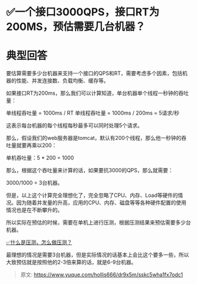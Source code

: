 # ✅一个接口3000QPS，接口RT为200MS，预估需要几台机器？


# 典型回答

要估算需要多少台机器来支持一个接口的QPS和RT，需要考虑多个因素，包括机器的性能、并发连接数、负载均衡、缓存等。

如果接口RT为200ms，那么我们可以计算知道，单台机器单个线程一秒钟的吞吐量：

单线程吞吐量 = 1000ms / RT 
单线程吞吐量 = 1000ms / 200ms = 5请求/秒

这表示每台机器的每个线程每秒最多可以同时处理5个请求。

那么，假设我们的web服务器是tomcat，默认有200个线程，那么他一秒钟的吞吐量就要再乘以200：

单机吞吐量：5 * 200 = 1000

那么，根据这个吞吐量来计算的话，如果要抗3000的QPS，那么就需要：

3000/1000 = 3台机器。

但是，以上这个计算完全理想化了，完全忽略了CPU、内存、Load等硬件的情况。因为随着并发量的升高，应用的CPU、内存、磁盘等等各种硬件配置的使用情况也是在不断攀升的。

所以实际在预估的时候，需要在单机上进行压测，根据压测结果来预估需要多少台机器。

[✅什么是压测，怎么做压测？](https://www.yuque.com/hollis666/dr9x5m/wrzi8qgk7ridgslp?view=doc_embed)

最理想的情况是需要3台机器，但是实际情况的话基本上会比这个要多一些，所以大致预估就是按照他的2-3倍来算的话，就是6-9台机器。


> 原文: <https://www.yuque.com/hollis666/dr9x5m/sskc5wha1fx7odc1>